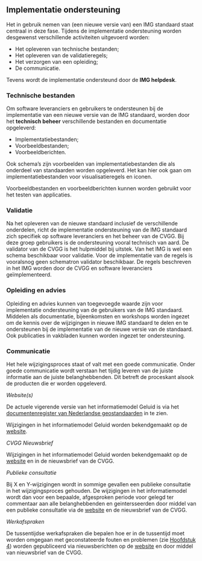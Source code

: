 ## Implementatie ondersteuning

Het in gebruik nemen van (een nieuwe versie van) een IMG standaard staat centraal in deze fase. Tijdens de implementatie ondersteuning worden desgewenst verschillende activiteiten uitgevoerd worden:  

<ul><li>Het opleveren van technische bestanden;</li>
<li>Het opleveren van de validatieregels;</li>
<li>Het verzorgen van een opleiding;</li>
<li>De communicatie.</li>
</ul>

Tevens wordt de implementatie ondersteund door de **IMG helpdesk**.

### Technische bestanden

Om software leveranciers en gebruikers te ondersteunen bij de implementatie van een nieuwe versie van de IMG standaard, worden door het **technisch beheer** verschillende bestanden en documentatie opgeleverd:

<ul><li>Implementatiebestanden;</li>
<li>Voorbeeldbestanden;</li>
<li>Voorbeeldberichten.</li>
</ul>

Ook schema’s zijn voorbeelden van implementatiebestanden die als onderdeel van standaarden worden opgeleverd. Het kan hier ook gaan om implementatiebestanden voor visualisatieregels en iconen.

Voorbeeldbestanden en voorbeeldberichten kunnen worden gebruikt voor het testen van applicaties.

###         Validatie

Na het opleveren van de nieuwe standaard inclusief de verschillende onderdelen, richt de implementatie ondersteuning van de IMG standaard zich specifiek op software leveranciers en het beheer van de CVGG. Bij deze groep gebruikers is de ondersteuning vooral technisch van aard. De validator van de CVGG is het hulpmiddel bij uitstek. Van het IMG is wel een schema beschikbaar voor validatie. Voor de implementatie van de regels is vooralsnog geen schematron validator beschikbaar. De regels beschreven in het IMG worden door de CVGG en software leveranciers geïmplementeerd.

###         Opleiding en advies

Opleiding en advies kunnen van toegevoegde waarde zijn voor implementatie ondersteuning van de gebruikers van de IMG standaard. Middelen als documentatie, bijeenkomsten en workshops worden ingezet om de kennis over de wijzigingen in nieuwe IMG standaard te delen en te ondersteunen bij de implementatie van de nieuwe versie van de standaard. Ook publicaties in vakbladen kunnen worden ingezet ter ondersteuning.

###         Communicatie

Het hele wijzigingsproces staat of valt met een goede communicatie. Onder goede communicatie wordt verstaan het tijdig leveren van de juiste informatie aan de juiste belanghebbenden. Dit betreft de proceskant alsook de producten die er worden opgeleverd. 

<i>Website</i><i>(s)</i>

De actuele vigerende versie van het informatiemodel Geluid is via het <a href='https://docs.geostandaarden.nl/cvgg/img/' target='_blank'>documentenregister van Nederlandse geostandaarden</a> in te zien. 

Wijzigingen in het informatiemodel Geluid worden bekendgemaakt op de <a href='https://www.geonovum.nl/geo-standaarden/informatiemodel-geluid' target='_blank'>website</a>.

<i>CVGG Nieuwsbrief</i>

Wijzigingen in het informatiemodel Geluid worden bekendgemaakt op de <a href='https://www.geonovum.nl/geo-standaarden/informatiemodel-geluid' target='_blank'>website</a> en in de nieuwsbrief van de CVGG.

<i>Publieke consultatie</i>

Bij X en Y-wijzigingen wordt in sommige gevallen een publieke consultatie in het wijzigingsproces gehouden. De wijzigingen in het informatiemodel wordt dan voor een bepaalde, afgesproken periode voor gelegd ter commentaar aan alle belanghebbenden en geintersseerden door middel van een publieke consultatie via de <a href='https://www.geonovum.nl/geo-standaarden/informatiemodel-geluid' target='_blank'>website</a> en de nieuwsbrief van de CVGG.

<i>Werkafspraken</i>

De tussentijdse werkafspraken die bepalen hoe er in de tussentijd moet worden omgegaan met geconstateerde fouten en problemen (zie <a href='#tussentijdse-werkafspraken'>Hoofdstuk 4<a></a>) worden gepubliceerd via nieuwsberichten op de <a href='https://www.geonovum.nl/geo-standaarden/informatiemodel-geluid' target='_blank'> website</a> en door middel van  nieuwsbrief van de CVGG. 


